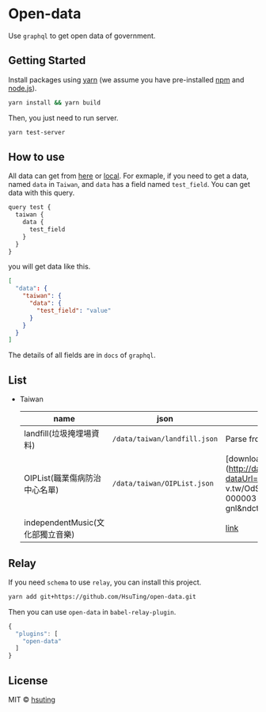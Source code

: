 # Open-data
Use `graphql` to get open data of government.

## Getting Started
Install packages using [yarn](https://yarnpkg.com/) (we assume you have pre-installed [npm](https://www.npmjs.com/) and [node.js](https://nodejs.org/)).

```sh
yarn install && yarn build
```

Then, you just need to run server.
```sh
yarn test-server
```

## How to use

All data can get from [here](https://open-data-server.herokuapp.com/graphql) or [local](http://localhost:8000/graphql).
For exmaple, if you need to get a data, named `data` in `Taiwan`, and `data` has a field named `test_field`.
You can get data with this query.
```javascript
query test {
  taiwan {
    data {
      test_field
    }
  }
}
```
you will get data like this.
```json
[
  "data": {
    "taiwan": {
      "data": {
        "test_field": "value"
      }
    }
  }
]
```
The details of all fields are in `docs` of `graphql`.

## List

- Taiwan

  | name | json | source |
  |------|------|--------|
  | landfill(垃圾掩埋場資料) | `/data/taiwan/landfill.json` | Parse from [website](http://erdb.epa.gov.tw/DataRepository/Facilities/Landfill.aspx?topic1=%E5%9C%B0&topic2=%E6%B1%A1%E6%9F%93%E9%98%B2%E6%B2%BB&subject=%E5%BB%A2%E6%A3%84%E7%89%A9%E8%99%95%E7%90%86). |
  | OIPList(職業傷病防治中心名單) | `/data/taiwan/OIPList.json` | [download](http://data.gov.tw/iisi/logaccess/77094?dataUrl=http://apiservice.mol.go    v.tw/OdService/download/A17000000J-000003-gnl&ndctype=JSON&ndcnid=5957) |
  | independentMusic(文化部獨立音樂) | | [link](https://cloud.culture.tw/frontsite/trans/SearchShowAction.do?method=doFindTypeJ&category=5) |

## Relay
If you need `schema` to use `relay`, you can install this project.
```sh
yarn add git+https://github.com/HsuTing/open-data.git
```

Then you can use `open-data` in `babel-relay-plugin`.
```javascript
{
  "plugins": [
    "open-data"
  ]
}
```

## License
MIT © [hsuting](http://hsuting.com)
